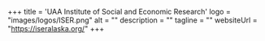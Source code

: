 +++
title = 'UAA Institute of Social and Economic Research'
logo = "images/logos/ISER.png"
alt = ""
description = ""
tagline = ""
websiteUrl = "https://iseralaska.org/"
+++
